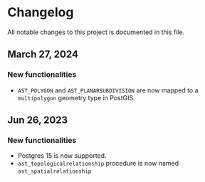# Changelog

All notable changes to this project is documented in this file.

## March 27, 2024
### New functionalities

- `AST_POLYGON` and `AST_PLANARSUBDIVISION` are now mapped to a `multipolygon` geometry type in PostGIS. 

## Jun 26, 2023
### New functionalities

- Postgres 15 is now supported.
- `ast_topologicalrelationship` procedure is now named `ast_spatialrelationship`
